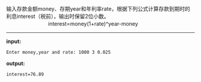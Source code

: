 输入存款金额money、存期year和年利率rate，根据下列公式计算存款到期时的利息interest（税前），输出时保留2位小数。  
　　　　　　　　interest=money(1+rate)^year-money
****
**input:**
```
Enter money,year and rate: 1000 3 0.025
```
**output:**
```
interest=76.89
```